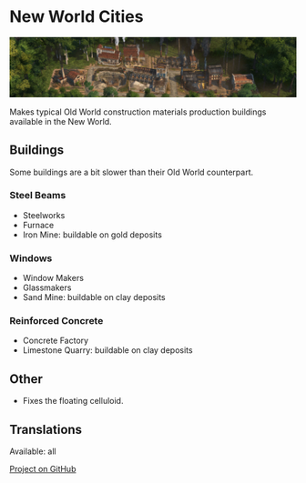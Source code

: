 # New World Cities

![](./banner.png)

Makes typical Old World construction materials production buildings available in the New World.

## Buildings

Some buildings are a bit slower than their Old World counterpart.

### Steel Beams

- Steelworks
- Furnace
- Iron Mine: buildable on gold deposits

### Windows

- Window Makers
- Glassmakers
- Sand Mine: buildable on clay deposits

### Reinforced Concrete

- Concrete Factory
- Limestone Quarry: buildable on clay deposits

## Other

- Fixes the floating celluloid.

## Translations

Available: all

[Project on GitHub](https://github.com/jakobharder/anno-1800-jakobs-mods)
